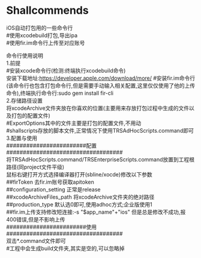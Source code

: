 # Shallcommends
iOS自动打包用的一些命令行<br/>
#使用xcodebuild打包,导出ipa<br/>
#使用fir.im命令行上传至对应账号<br/>

命令行使用说明<br/>
1.前提<br/>
#安装xcode命令行(检测:终端执行xcodebuild命令)<br/>
安装下载地址:https://developer.apple.com/download/more/
#安装fir.im命令行(该命令行也包含打包命令行,但是需要手动输入相关配置,这里仅仅使用了他的上传命令),终端执行命令行:sudo gem install fir-cli <br/>
2.存储路径设置<br/>
将xcodeArchive文件夹放在你喜欢的位置(主要用来存放打包过程中生成的文件以及打包的配置文件)<br/>
#ExportOptions其中的文件主要是打包的配置文件,不用动<br/>
#shallscripts存放的脚本文件,正常情况下使用TRSAdHocScripts.command即可<br/>
3.配置与使用<br/>
########################配置###################################<br/>
将TRSAdHocScripts.command/TRSEnterpriseScripts.command放置到工程根路径(同project文件平级)<br/>
鼠标右键打开方式选择编译器打开(sbline/xocde)修改以下参数<br/>
  ##firToken  去fir.im账号获取apitoken<br/>
  ##configuration_setting 正常是release<br/>
  ##xcodeArchiveFiles_path  将xcodeArchive文件夹的绝对路径<br/>
  ##production_type   默认选0即可,使用adhoc方式;企业版使用1<br/>
  ##fir.im上传支持修改短连接:-s "$app_name"+"ios"  但是总是修改不成功,报400错误,但是不影响上传<br/>
########################使用###################################<br/>
双击*.command文件即可<br/>
#工程中会生成build文件夹,其实是空的,可以忽略掉<br/>

